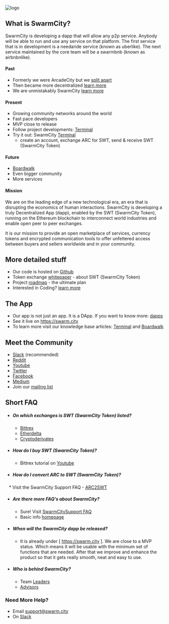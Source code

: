 ![logo](https://cloud.githubusercontent.com/assets/17633374/24324365/97c8c0de-115b-11e7-943a-0d946ee2e06b.png)

## What is SwarmCity?

SwarmCity is developing a dapp that will allow any p2p service. Anybody will be able to run and use any service on that platform. The first service that is in development is a needaride service (known as uberlike). The next service maintained by the core team will be a swarmbnb (known as airbnbnlike).  

#### Past

* Formerly we were ArcadeCity but we [split apart](https://press.swarm.city/forking-a-brand-cde5de87d46a)  
* Then became more decentralized [learn more](https://press.swarm.city/happy-new-year-a52f80043cc7#.uco0arcyo)  
* We are unmistakably SwarmCity [learn more](https://press.swarm.city/unmistakably-swarm-city-9522606f88)  

#### Present

* Growing community networks around the world  
* Fast pace developers  
* MVP close to release  
* Follow project developments: [Terminal](https://press.swarm.city/launch-swarm-city-terminal-f32a8264d98f#.87579vodh)   
* Try it out: SwarmCity [Terminal](https://swarm.city) 
    - create an account, exchange ARC for SWT, send & receive SWT (SwarmCity Token)   

#### Future

* [Boardwalk](https://press.swarm.city/swarm-city-boardwalk-overview-9a362f19411f#.8pruqahmj)  
* Even bigger community  
* More services  

#### Mission
We are on the leading edge of a new technological era, an era that is disrupting the economics of human interactions. SwarmCity is developing a truly Decentralized App (dapp), enabled by the SWT (SwarmCity Token), running on the Ethereum blockchain to interconnect world industries and enable open peer to peer exchanges.

It is our mission to provide an open marketplace of services, currency tokens and encrypted communication tools to offer unfettered access between buyers and sellers worldwide and in your community.

## More detailed stuff

* Our code is hosted on [Github](https://github.com/swarmcity)
* Token exchange [whitepaper](https://github.com/swarmcity/sc-token/blob/master/token-exchange-miniwhitepaper.md) - about SWT (SwarmCity Token)
* Project [roadmap](https://press.swarm.city/unmistakably-swarm-city-9522606f88) - the ultimate plan
* Interested in Coding? [learn more](https://dappsforbeginners.wordpress.com/)

## The App  

* Our app is not just an app. It is a DApp. If you want to know more: [dapps](http://ethereum.stackexchange.com/questions/383/what-is-a-dapp) 
* See it live on https://swarm.city
* To learn more visit our knowledge base articles: [Terminal](https://queenbeesc.github.io/swarm.city-Terminal/) and [Boardwalk](https://queenbeesc.github.io/swarm.city-Boardwalk/)

## Meet the Community

* [Slack](https://slackinvite.swarm.city/) (recommended)
* [Reddit](https://www.reddit.com/r/SwarmCity/)
* [Youtube](https://www.youtube.com/channel/UCsHBWn_ytZ3xdMbTyYe5Ifg/videos)
* [Twitter](https://twitter.com/SwarmCity)
* [Facebook](https://www.facebook.com/groups/SwarmCity/)
* [Medium](https://press.swarm.city/about)
* Join our [mailing list](http://eepurl.com/cH1485)

## Short FAQ

* ##### On which exchanges is SWT (SwarmCity Token) listed? 
    * [Bittrex](https://bittrex.com/Market/Index?MarketName=BTC-SWT)
    * [Etherdelta](https://etherdelta.github.io/#SWT-ETH)
    * [Cryptoderivates](https://cryptoderivatives.market/token/SWT)
 
* ##### How do I buy SWT (SwarmCity Token)? 
    * Bittrex tutorial on [Youtube](https://www.youtube.com/watch?v=CJIOeYI-e7o)

* ##### How do I convert ARC to SWT (SwarmCity Token)?
    * Visit the SwarmCity Support FAQ - [ARC2SWT](https://swarmcitysupport.github.io/FAQ/#arc-to-swt-token-exchange)

* ##### Are there more FAQ's about SwarmCity?
    * Sure! Visit [SwarmCitySupport FAQ](https://swarmcitysupport.github.io/FAQ/)
    * Basic info [homepage](https://faq.swarm.city/) 

* ##### When will the SwarmCity dapp be released?
    * It is already under [ https://swarm.city ]. We are close to a MVP status. Which means it will be  usable with the minimum set of functions that are needed. After that we improve and enhance the product so that it gets really smooth, neat and easy to use. 

* ##### Who is behind SwarmCity?
    * Team [Leaders](https://getactivein.swarm.city/)
    * [Advisors](https://advisors.swarm.city/)

### Need More Help?

* Email support@swarm.city
* On [Slack](https://swarmcity.slack.com/messages/support/)
